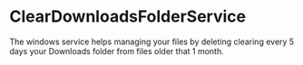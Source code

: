 # ClearDownloadsFolderService

The windows service helps managing your files by deleting clearing every 5 days your Downloads folder from files older that 1 month.
